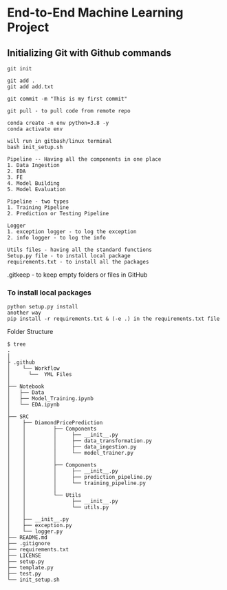 # End-to-End Machine Learning Project


## Initializing Git with Github commands
```
git init
```
```
git add .
git add add.txt
```
```
git commit -m "This is my first commit"
```
```
git pull - to pull code from remote repo
```
```
conda create -n env python=3.8 -y
conda activate env

```

```
will run in gitbash/linux terminal
bash init_setup.sh
```

```
Pipeline -- Having all the components in one place
1. Data Ingestion
2. EDA
3. FE
4. Model Building
5. Model Evaluation

Pipeline - two types
1. Training Pipeline
2. Prediction or Testing Pipeline

```
```
Logger
1. exception logger - to log the exception
2. info logger - to log the info
```

```
Utils files - having all the standard functions
Setup.py file - to install local package
requirements.txt - to install all the packages
```


.gitkeep - to keep empty folders or files in GitHub


### To install local packages
```
python setup.py install
another way
pip install -r requirements.txt & (-e .) in the requirements.txt file
```

Folder Structure


```console
$ tree
.
│
├ .github
│    └── Workflow
│	   └──  YML Files
│
├── Notebook
│   ├── Data
│   ├── Model_Training.ipynb
│   └── EDA.ipynb
│
├── SRC
│    ├── DiamondPricePrediction
│    │         ├── Components
│    │         │     ├── __init__.py
│    │         │     ├── data_transformation.py
│    │         │     ├── data_ingestion.py
│    │         │     └── model_trainer.py
│    │         │  
│    │         ├── Components
│    │         │     ├── __init__.py
│    │         │     ├── prediction_pipeline.py
│    │         │     └── training_pipeline.py
│    │         │  
│    │         └── Utils
│    │               ├── __init__.py
│    │               └── utils.py
│    │
│    ├── __init__.py
│    ├── exception.py
│    └── logger.py   
├── README.md
├── .gitignore  
├── requirements.txt
├── LICENSE
├── setup.py
├── template.py
├── test.py
└── init_setup.sh
```
